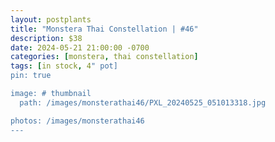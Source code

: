 ```yaml
---
layout: postplants
title: "Monstera Thai Constellation | #46"
description: $38
date: 2024-05-21 21:00:00 -0700
categories: [monstera, thai constellation]
tags: [in stock, 4" pot]
pin: true

image: # thumbnail
  path: /images/monsterathai46/PXL_20240525_051013318.jpg

photos: /images/monsterathai46
---
```

